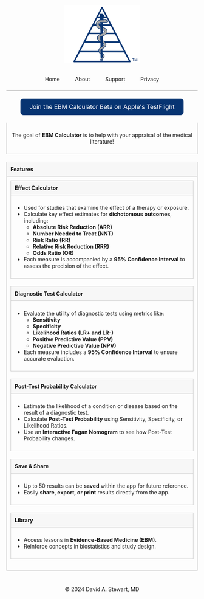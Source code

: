 <div style="text-align: center;">
  <img src="/assets/images/EBM Calculator Logo Any 3x.png" alt="EBM Calculator Logo" width="200">
  <!-- The header below the logo has been replaced by the TestFlight button -->
</div>

<style>
  .tab-bar {
    display: flex;
    justify-content: center;
    border-bottom: 2px solid #ccc;
    padding-bottom: 10px;
    margin-top: 20px;
  }
  .tab-bar a {
    padding: 10px 20px;
    text-decoration: none;
    white-space: nowrap;
    transition: padding 0.3s ease;
  }
  @media (max-width: 480px) {
    .tab-bar a {
      padding: 10px 10px;
    }
  }
  /* Box styling for non-collapsible sections */
  .faq-item {
    margin-bottom: 20px;
  }
  .faq-question {
    font-weight: bold;
    padding: 10px;
    background: #f7f7f7;
    border: 1px solid #ccc;
  }
  .faq-answer {
    display: block; /* Always visible */
    padding: 10px;
    border: 1px solid #ccc;
    border-top: none;
  }
</style>

<div class="tab-bar">
  <a href="/">Home</a>
  <a href="/about">About</a>
  <a href="/support">Support</a>
  <a href="/privacy-policy">Privacy</a>
</div>

<!-- TestFlight Button replacing the header -->
<div style="max-width: 600px; margin: 20px auto; text-align: center;">
  <a href="https://testflight.apple.com/join/9FZgaZyd" style="background-color: #073472; color: white; padding: 12px 24px; font-size: 16px; border-radius: 8px; text-decoration: none; display: inline-block;">
    Join the EBM Calculator Beta on Apple's TestFlight
  </a>
</div>

<div style="max-width: 600px; margin: 20px auto;">
  <!-- Goal Statement Box -->
  <div class="faq-item">
    <div class="faq-answer" style="text-align: center;">
      <p>The goal of <strong>EBM Calculator</strong> is to help with your appraisal of the medical literature!</p>
    </div>
  </div>
  
  <!-- Features Box -->
  <div class="faq-item">
    <div class="faq-question">Features</div>
    <div class="faq-answer">
      <!-- Effect Calculator -->
      <div class="faq-item">
        <div class="faq-question">Effect Calculator</div>
        <div class="faq-answer">
          <ul>
            <li>Used for studies that examine the effect of a therapy or exposure.</li>
            <li>Calculate key effect estimates for <strong>dichotomous outcomes</strong>, including:
              <ul>
                <li><strong>Absolute Risk Reduction (ARR)</strong></li>
                <li><strong>Number Needed to Treat (NNT)</strong></li>
                <li><strong>Risk Ratio (RR)</strong></li>
                <li><strong>Relative Risk Reduction (RRR)</strong></li>
                <li><strong>Odds Ratio (OR)</strong></li>
              </ul>
            </li>
            <li>Each measure is accompanied by a <strong>95% Confidence Interval</strong> to assess the precision of the effect.</li>
          </ul>
        </div>
      </div>
      <!-- Diagnostic Test Calculator -->
      <div class="faq-item">
        <div class="faq-question">Diagnostic Test Calculator</div>
        <div class="faq-answer">
          <ul>
            <li>Evaluate the utility of diagnostic tests using metrics like:
              <ul>
                <li><strong>Sensitivity</strong></li>
                <li><strong>Specificity</strong></li>
                <li><strong>Likelihood Ratios (LR+ and LR-)</strong></li>
                <li><strong>Positive Predictive Value (PPV)</strong></li>
                <li><strong>Negative Predictive Value (NPV)</strong></li>
              </ul>
            </li>
            <li>Each measure includes a <strong>95% Confidence Interval</strong> to ensure accurate evaluation.</li>
          </ul>
        </div>
      </div>
      <!-- Post-Test Probability Calculator -->
      <div class="faq-item">
        <div class="faq-question">Post-Test Probability Calculator</div>
        <div class="faq-answer">
          <ul>
            <li>Estimate the likelihood of a condition or disease based on the result of a diagnostic test.</li>
            <li>Calculate <strong>Post-Test Probability</strong> using Sensitivity, Specificity, or Likelihood Ratios.</li>
            <li>Use an <strong>Interactive Fagan Nomogram</strong> to see how Post-Test Probability changes.</li>
          </ul>
        </div>
      </div>
      <!-- Save & Share -->
      <div class="faq-item">
        <div class="faq-question">Save &amp; Share</div>
        <div class="faq-answer">
          <ul>
            <li>Up to 50 results can be <strong>saved</strong> within the app for future reference.</li>
            <li>Easily <strong>share, export, or print</strong> results directly from the app.</li>
          </ul>
        </div>
      </div>
      <!-- Library -->
      <div class="faq-item">
        <div class="faq-question">Library</div>
        <div class="faq-answer">
          <ul>
            <li>Access lessons in <strong>Evidence-Based Medicine (EBM)</strong>.</li>
            <li>Reinforce concepts in biostatistics and study design.</li>
          </ul>
        </div>
      </div>
    </div>
  </div>
</div>

<div style="text-align: center; margin-top: 40px;">
  &copy; 2024 David A. Stewart, MD
</div>
